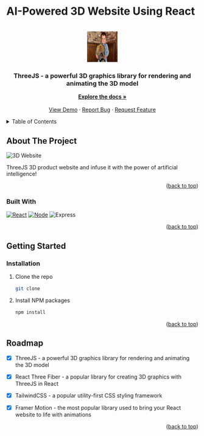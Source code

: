 # AI-Powered 3D Website Using React

<a name="readme-top"></a>
<!-- PROJECT LOGO -->
<br />
<div align="center">
  <a href="https://github.com/erick-hz/">
    <img src="client/src/assets/logo.jpg" alt="Logo" width="80" height="80">
  </a>

  <h3 align="center"> ThreeJS - a powerful 3D graphics library for rendering and animating the 3D model</h3>

  <p align="center">
    <a href="https://github.com/erick-hz/"><strong>Explore the docs »</strong></a>
    <br />
    <br />
    <a href="https://github.com/erick-hz/">View Demo</a>
    ·
    <a href="https://github.com/erick-hz/">Report Bug</a>
    ·
    <a href="https://github.com/erick-hz/">Request Feature</a>
  </p>
</div>



<!-- TABLE OF CONTENTS -->
<details>
  <summary>Table of Contents</summary>
  <ol>
    <li>
      <a href="#about-the-project">About The Project</a>
      <ul>
        <li><a href="#built-with">Built With</a></li>
      </ul>
    </li>
    <li>
      <a href="#getting-started">Getting Started</a>
      <ul>
        <li><a href="#installation">Installation</a></li>
      </ul>
    </li>
    <li><a href="#roadmap">Roadmap</a></li>
  </ol>
</details>

<!-- ABOUT THE PROJECT -->
## About The Project

![3D Website](https://i.ibb.co/Krk39Cf/Thumbnali.png)

ThreeJS 3D product website and infuse it with the power of artificial intelligence! 
<p align="right">(<a href="#readme-top">back to top</a>)</p>

### Built With

 [![React][React.js]][React-url]
 [![Node][Node-js]][Node-url]
 ![Express](https://img.shields.io/badge/-Express-E44D27?style=flat-square&logo=express&logoColor=ffffff)
 

<p align="right">(<a href="#readme-top">back to top</a>)</p>

<!-- GETTING STARTED -->
## Getting Started

### Installation

1. Clone the repo
   ```sh
   git clone 
   ```
2. Install NPM packages
   ```sh
   npm install
   ```

<p align="right">(<a href="#readme-top">back to top</a>)</p>


<!-- ROADMAP -->
## Roadmap

- [x] ThreeJS - a powerful 3D graphics library for rendering and animating the 3D model
- [x] React Three Fiber - a popular library for creating 3D graphics with ThreeJS in React
- [x] TailwindCSS - a popular utility-first CSS styling framework
- [x] Framer Motion - the most popular library used to bring your React website to life with animations



<p align="right">(<a href="#readme-top">back to top</a>)</p>

<!-- MARKDOWN LINKS & IMAGES -->
[React.js]: https://img.shields.io/badge/React-20232A?style=flat-square&logo=react&logoColor=61DAFB
[React-url]: https://reactjs.org/
[Node-js]: https://img.shields.io/badge/Node.js-339933?style=flat-square&logo=node.js&logoColor=white
[Node-url]: https://nodejs.org/en

